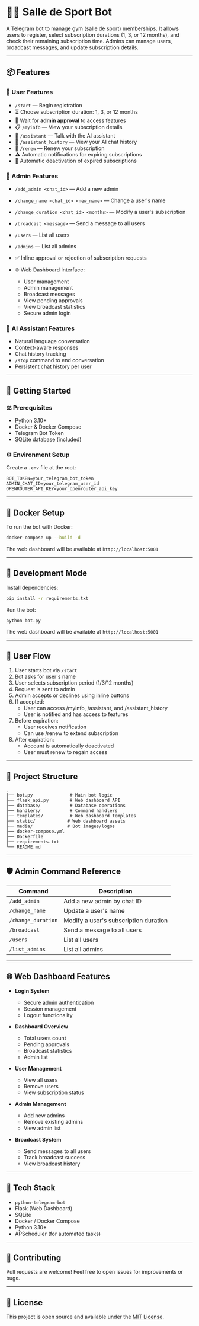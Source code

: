 # 🏋️‍♂️ Salle de Sport Bot

A Telegram bot to manage gym (salle de sport) memberships. It allows users to register, select subscription durations (1, 3, or 12 months), and check their remaining subscription time. Admins can manage users, broadcast messages, and update subscription details.

---

## 📦 Features

### 👤 User Features

- `/start` — Begin registration
- ⏳ Choose subscription duration: 1, 3, or 12 months
- 🔐 Wait for **admin approval** to access features
- 📋 `/myinfo` — View your subscription details
- 🤖 `/assistant` — Talk with the AI assistant
- 🧠 `/assistant_history` — View your AI chat history
- 🔄 `/renew` — Renew your subscription
- ⚠️ Automatic notifications for expiring subscriptions
- 🛑 Automatic deactivation of expired subscriptions

### 🔧 Admin Features

- `/add_admin <chat_id>` — Add a new admin
- `/change_name <chat_id> <new_name>` — Change a user's name
- `/change_duration <chat_id> <months>` — Modify a user's subscription
- `/broadcast <message>` — Send a message to all users
- `/users` — List all users
- `/admins` — List all admins
- ✅ Inline approval or rejection of subscription requests

- 🌐 Web Dashboard Interface:
  - User management
  - Admin management
  - Broadcast messages
  - View pending approvals
  - View broadcast statistics
  - Secure admin login

### 🤖 AI Assistant Features

- Natural language conversation
- Context-aware responses
- Chat history tracking
- `/stop` command to end conversation
- Persistent chat history per user

---

## 🚀 Getting Started

### ⚖️ Prerequisites

* Python 3.10+
* Docker & Docker Compose
* Telegram Bot Token
* SQLite database (included)

### ⚙️ Environment Setup

Create a `.env` file at the root:

```env
BOT_TOKEN=your_telegram_bot_token
ADMIN_CHAT_ID=your_telegram_user_id
OPENROUTER_API_KEY=your_openrouter_api_key
```

---

## 🐳 Docker Setup

To run the bot with Docker:

```bash
docker-compose up --build -d
```

The web dashboard will be available at `http://localhost:5001`

---

## 🧪 Development Mode

Install dependencies:

```bash
pip install -r requirements.txt
```

Run the bot:

```bash
python bot.py
```

The web dashboard will be available at `http://localhost:5001`

---

## 👥 User Flow

1. User starts bot via `/start`
2. Bot asks for user's name
3. User selects subscription period (1/3/12 months)
4. Request is sent to admin
5. Admin accepts or declines using inline buttons
6. If accepted:
   - User can access /myinfo, /assistant, and /assistant_history
   - User is notified and has access to features
7. Before expiration:
   - User receives notification
   - Can use /renew to extend subscription
8. After expiration:
   - Account is automatically deactivated
   - User must renew to regain access

---

## 📂 Project Structure

```
.
├── bot.py              # Main bot logic
├── flask_api.py        # Web dashboard API
├── database/           # Database operations
├── handlers/           # Command handlers
├── templates/          # Web dashboard templates
├── static/            # Web dashboard assets
├── media/             # Bot images/logos
├── docker-compose.yml
├── Dockerfile
├── requirements.txt
└── README.md
```

---

## 🛡 Admin Command Reference

| Command            | Description                           |
| ------------------ | ------------------------------------- |
| `/add_admin`       | Add a new admin by chat ID            |
| `/change_name`     | Update a user's name                  |
| `/change_duration` | Modify a user's subscription duration |
| `/broadcast`       | Send a message to all users           |
| `/users`           | List all users                        |
| `/list_admins`     | List all admins                       |

---

## 🌐 Web Dashboard Features

- **Login System**
  - Secure admin authentication
  - Session management
  - Logout functionality

- **Dashboard Overview**
  - Total users count
  - Pending approvals
  - Broadcast statistics
  - Admin list

- **User Management**
  - View all users
  - Remove users
  - View subscription status

- **Admin Management**
  - Add new admins
  - Remove existing admins
  - View admin list

- **Broadcast System**
  - Send messages to all users
  - Track broadcast success
  - View broadcast history

---

## 🧐 Tech Stack

* `python-telegram-bot`
* Flask (Web Dashboard)
* SQLite
* Docker / Docker Compose
* Python 3.10+
* APScheduler (for automated tasks)

---

## 🤝 Contributing

Pull requests are welcome! Feel free to open issues for improvements or bugs.

---

## 📄 License

This project is open source and available under the [MIT License](LICENSE).
